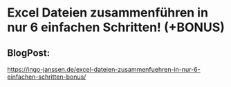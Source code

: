 # Excel Dateien zusammenführen in nur 6 einfachen Schritten! (+BONUS)
## BlogPost:
https://ingo-janssen.de/excel-dateien-zusammenfuehren-in-nur-6-einfachen-schritten-bonus/